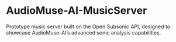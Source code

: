 # AudioMuse-AI-MusicServer
Prototype music server built on the Open Subsonic API, designed to showcase AudioMuse-AI’s advanced sonic analysis capabilities.
